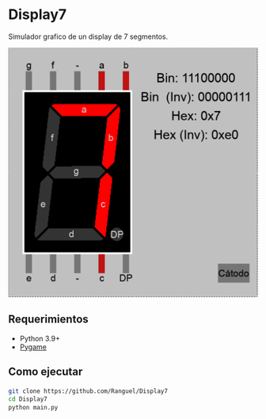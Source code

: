 # Display7
 
Simulador grafico de un display de 7 segmentos.

![Preview](imagenes/preview.png)

## Requerimientos

- Python 3.9+
- [Pygame](https://www.pygame.org/)

## Como ejecutar

```bash
git clone https://github.com/Ranguel/Display7
cd Display7
python main.py
